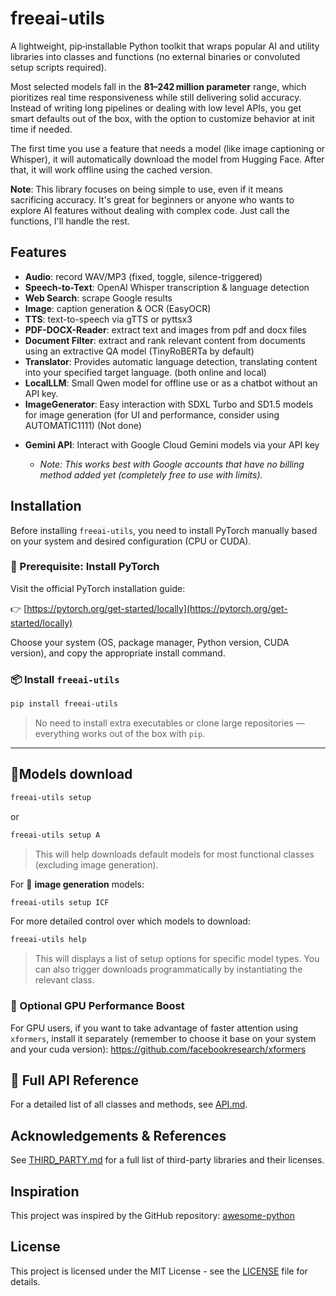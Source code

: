 # freeai-utils

A lightweight, pip‑installable Python toolkit that wraps popular AI and utility libraries into classes and functions (no external binaries or convoluted setup scripts required). 

Most selected models fall in the **81–242 million parameter** range, which pioritizes real time responsiveness while still delivering solid accuracy. Instead of writing long pipelines or dealing with low level APIs, you get smart defaults out of the box, with the option to customize behavior at init time if needed. 

The first time you use a feature that needs a model (like image captioning or Whisper), it will automatically download the model from Hugging Face. After that, it will work offline using the cached version.

**Note**: This library focuses on being simple to use, even if it means sacrificing accuracy. It's great for beginners or anyone who wants to explore AI features without dealing with complex code. Just call the functions, I'll handle the rest.

## Features

- **Audio**: record WAV/MP3 (fixed, toggle, silence-triggered)  
- **Speech-to-Text**: OpenAI Whisper transcription & language detection   
- **Web Search**: scrape Google results  
- **Image**: caption generation & OCR (EasyOCR)  
- **TTS**: text-to-speech via gTTS or pyttsx3
- **PDF-DOCX-Reader**: extract text and images from pdf and docx files
- **Document Filter**: extract and rank relevant content from documents using an extractive QA model (TinyRoBERTa by default)
- **Translator**: Provides automatic language detection, translating content into your specified target language. (both online and local)
- **LocalLLM**: Small Qwen model for offline use or as a chatbot without an API key.
- **ImageGenerator**: Easy interaction with SDXL Turbo and SD1.5 models for image generation (for UI and performance, consider using AUTOMATIC1111) (Not done)
* **Gemini API**: Interact with Google Cloud Gemini models via your API key

  * *Note: This works best with Google accounts that have no billing method added yet (completely free to use with limits).*

## Installation

Before installing `freeai-utils`, you need to install PyTorch manually based on your system and desired configuration (CPU or CUDA).

### 🔧 Prerequisite: Install PyTorch

Visit the official PyTorch installation guide:

👉 [https://pytorch.org/get-started/locally](https://pytorch.org/get-started/locally)

Choose your system (OS, package manager, Python version, CUDA version), and copy the appropriate install command.

### 📦 Install `freeai-utils`
```bash
pip install freeai-utils
```

> No need to install extra executables or clone large repositories — everything works out of the box with `pip`.

---

## 📝Models download 
```bash
freeai-utils setup
```
or
```bash
freeai-utils setup A
```

>This will help downloads default models for most functional classes (excluding image generation).

For 🎨 **image generation** models:
```bash
freeai-utils setup ICF
```

For more detailed control over which models to download:
```bash
freeai-utils help
```
>This will displays a list of setup options for specific model types. You can also trigger downloads programmatically by instantiating the relevant class.

### 🚀 Optional GPU Performance Boost

For GPU users, if you want to take advantage of faster attention using `xformers`, install it separately (remember to choose it base on your system and your cuda version):
https://github.com/facebookresearch/xformers

## 📖 Full API Reference

For a detailed list of all classes and methods, see [API.md](https://github.com/truongbaan/Utility-python-library/blob/main/API.md).

## Acknowledgements & References

See [THIRD_PARTY.md](https://github.com/truongbaan/Utility-python-library/blob/main/THIRD_PARTY.md) for a full list of third-party libraries and their licenses.

## Inspiration

This project was inspired by the GitHub repository:
[awesome-python](https://github.com/vinta/awesome-python)

## License
This project is licensed under the MIT License - see the [LICENSE](https://github.com/truongbaan/Utility-python-library/blob/main/LICENSE) file for details.